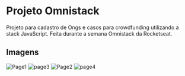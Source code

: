 # Projeto Omnistack

Projeto para cadastro de Ongs e casos para crowdfunding utilizando a stack JavaScript. Feita durante a semana Omnistack da Rocketseat.

## Imagens
![Page1](https://user-images.githubusercontent.com/39247769/98860211-13967100-2442-11eb-9546-d0fd633a1aca.jpg)
![page3](https://user-images.githubusercontent.com/39247769/98860205-12654400-2442-11eb-9169-64ada306e909.png)
![Page2](https://user-images.githubusercontent.com/39247769/98860214-13967100-2442-11eb-9465-c92fc453fb10.png)
![page4](https://user-images.githubusercontent.com/39247769/98860208-12fdda80-2442-11eb-9724-a58de662d995.png)
